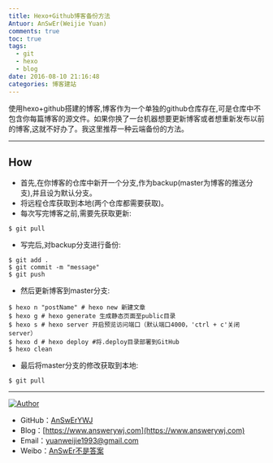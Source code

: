 ```yaml
---
title: Hexo+Github博客备份方法
Antuor: AnSwEr(Weijie Yuan)
comments: true
toc: true
tags:
  - git
  - hexo
  - blog
date: 2016-08-10 21:16:48
categories: 博客建站
---
```


使用hexo+github搭建的博客,博客作为一个单独的github仓库存在,可是仓库中不包含你每篇博客的源文件。如果你换了一台机器想要更新博客或者想重新发布以前的博客,这就不好办了。我这里推荐一种云端备份的方法。

----------
<!--more-->

## How
- 首先,在你博客的仓库中新开一个分支,作为backup(master为博客的推送分支),并且设为默认分支。
- 将远程仓库获取到本地(两个仓库都需要获取)。
- 每次写完博客之前,需要先获取更新:
```
$ git pull
```
- 写完后,对backup分支进行备份:
```
$ git add .
$ git commit -m "message"
$ git push
```
- 然后更新博客到master分支:
```
$ hexo n "postName" # hexo new 新建文章
$ hexo g # hexo generate 生成静态页面至public目录
$ hexo s # hexo server 开启预览访问端口（默认端口4000，'ctrl + c'关闭server）
$ hexo d # hexo deploy #将.deploy目录部署到GitHub
$ hexo clean
```
- 最后将master分支的修改获取到本地:
```
$ git pull
```

-----

<a href="#"><img src="https://img.shields.io/badge/Author-AnSwErYWJ-blue" alt="Author"></a>
- GitHub：[AnSwErYWJ](https://github.com/AnSwErYWJ)
- Blog：[https://www.answerywj.com](https://www.answerywj.com) 
- Email：[yuanweijie1993@gmail.com](https://mail.google.com)
- Weibo：[AnSwEr不是答案](https://weibo.com/1783591593)
